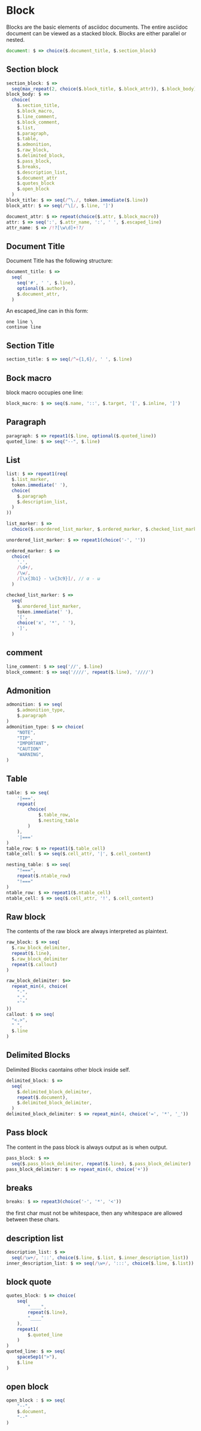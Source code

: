 # Block

Blocks are the basic elements of asciidoc documents. The entire asciidoc document can be viewed as a stacked block.
Blocks are either parallel or nested.

```js
document: $ => choice($.document_title, $.section_block)
```

## Section block

```js
section_block: $ =>
  seq(max_repeat(2, choice($.block_title, $.block_attr)), $.block_body)
block_body: $ =>
  choice(
    $.section_title,
    $.block_macro,
    $.line_comment,
    $.block_comment,
    $.list,
    $.paragraph,
    $.table,
    $.admonition,
    $.raw_block,
    $.delimited_block,
    $.pass_block,
    $.breaks,
    $.description_list,
    $.document_attr
    $.quotes_block
    $.open_block
  )
block_title: $ => seq(/^\./, token.immediate($.line))
block_attr: $ => seq(/^\[/, $.line, ']')

document_attr: $ => repeat(choice($.attr, $.block_macro))
attr: $ => seq(':', $.attr_name, ':', ' ', $.escaped_line)
attr_name: $ => /!?[\w\d]+!?/
```

## Document Title

Document Title has the following structure:

```js
document_title: $ =>
  seq(
    seq('#', ' ', $.line),
    optional($.author),
    $.document_attr,
  )
```

An escaped_line can in this form:

```
one line \
continue line
```

## Section Title

```js
section_title: $ => seq(/^={1,6}/, ' ', $.line)
```

## Bock macro

block macro occupies one line:

```js
block_macro: $ => seq($.name, '::', $.target, '[', $.inline, ']')
```

## Paragraph

```js
paragraph: $ => repeat1($.line, optional($.quoted_line))
quoted_line: $ => seq("--", $.line)
```

## List

```js
list: $ => repeat1(req(
  $.list_marker,
  token.immediate(' '),
  choice(
    $.paragraph
    $.description_list,
  )
))

list_marker: $ =>
  choice($.unordered_list_marker, $.ordered_marker, $.checked_list_marker)

unordered_list_marker: $ => repeat1(choice('-', ''))

ordered_marker: $ =>
  choice(
    '.',
    /\d+/,
    /\w/,
    /[\x{3b1} - \x{3c9}]/, // α - ω
  )

checked_list_marker: $ =>
  seq(
    $.unordered_list_marker,
    token.immediate(' '),
    '[',
    choice('x', '*', ' '),
    ']',
  )
```

## comment

```js
line_comment: $ => seq('//', $.line)
block_comment: $ => seq('////', repeat($.line), '////')
```

## Admonition

```js
admonition: $ => seq(
    $.admonition_type,
    $.paragraph
)
admonition_type: $ => choice(
    "NOTE",
    "TIP",
    "IMPORTANT",
    "CAUTION"
    "WARNING",
)
```

## Table

```js
table: $ => seq(
    '|===',
    repeat(
        choice(
            $.table_row,
            $.nesting_table
        )
    ),
    '|==='
)
table_row: $ => repeat1($.table_cell)
table_cell: $ => seq($.cell_attr, '|', $.cell_content)

nesting_table: $ => seq(
    "!===",
    repeat($.ntable_row)
    "!==="
)
ntable_row: $ => repeat1($.ntable_cell)
ntable_cell: $ => seq($.cell_attr, '!', $.cell_content)

```
## Raw block

The contents of the raw block are always interpreted as plaintext.

```js
raw_block: $ => seq(
  $.raw_block_delimiter,
  repeat($.line),
  $.raw_block_delimiter
  repeat($.callout)
)

raw_block_delimiter: $=>
  repeat_min(4, choice(
    "-",
    ".",
    "`"
))
callout: $ => seq(
  "<.>",
  " ",
  $.line
)
```

## Delimited Blocks

Delimited Blocks caontains other block inside self.

```js
delimited_block: $ =>
  seq(
    $.delimited_block_delimiter,
    repeat($.document),
    $.delimited_block_delimiter,
  )
delimited_block_delimiter: $ => repeat_min(4, choice('=', '*', '_'))
```

## Pass block

The content in the pass block is always output as is when output.

```js
pass_block: $ =>
  seq($.pass_block_delimiter, repeat($.line), $.pass_block_delimiter)
pass_block_delimiter: $ => repeat_min(4, choice('+'))
```

## breaks

```js
breaks: $ => repeat3(choice('-', '*', '<'))
```

the first char must not be whitespace, then any whitespace are allowed between these chars.

## description list

```js
description_list: $ =>
  seq(/\w+/, '::', choice($.line, $.list, $.inner_description_list))
inner_description_list: $ => seq(/\w+/, ':::', choice($.line, $.list))
```

## block quote

```js
quotes_block: $ => choice(
    seq(
        "____",
        repeat($.line),
        "____"
    ),
    repeat1(
        $.quoted_line
    )
)
quoted_line: $ => seq(
    spaceSep1(">"),
    $.line
)
```

## open block

```js
open_block : $ => seq(
    "--",
    $.document,
    "--"
)
```
